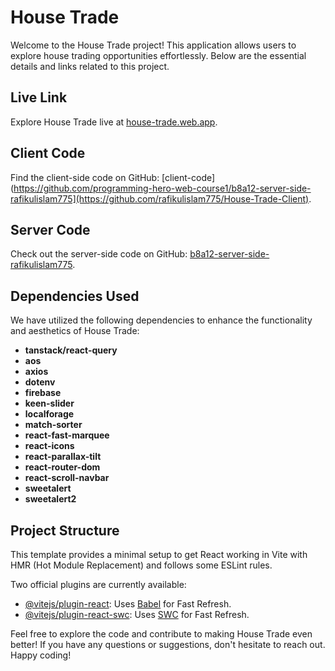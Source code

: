 # House Trade

Welcome to the House Trade project! This application allows users to explore house trading opportunities effortlessly. Below are the essential details and links related to this project.

## Live Link
Explore House Trade live at [house-trade.web.app](https://house-trade.web.app/).

## Client Code
Find the client-side code on GitHub: [client-code] (https://github.com/programming-hero-web-course1/b8a12-server-side-rafikulislam775](https://github.com/rafikulislam775/House-Trade-Client).
## Server Code
Check out the server-side code on GitHub: [b8a12-server-side-rafikulislam775](https://github.com/programming-hero-web-course1/b8a12-server-side-rafikulislam775).

## Dependencies Used
We have utilized the following dependencies to enhance the functionality and aesthetics of House Trade:

- **tanstack/react-query**
- **aos**
- **axios**
- **dotenv**
- **firebase**
- **keen-slider**
- **localforage**
- **match-sorter**
- **react-fast-marquee**
- **react-icons**
- **react-parallax-tilt**
- **react-router-dom**
- **react-scroll-navbar**
- **sweetalert**
- **sweetalert2**

## Project Structure
This template provides a minimal setup to get React working in Vite with HMR (Hot Module Replacement) and follows some ESLint rules.

Two official plugins are currently available:

- [@vitejs/plugin-react](https://github.com/vitejs/vite-plugin-react/blob/main/packages/plugin-react/README.md): Uses [Babel](https://babeljs.io/) for Fast Refresh.
- [@vitejs/plugin-react-swc](https://github.com/vitejs/vite-plugin-react-swc): Uses [SWC](https://swc.rs/) for Fast Refresh.

Feel free to explore the code and contribute to making House Trade even better! If you have any questions or suggestions, don't hesitate to reach out. Happy coding!
